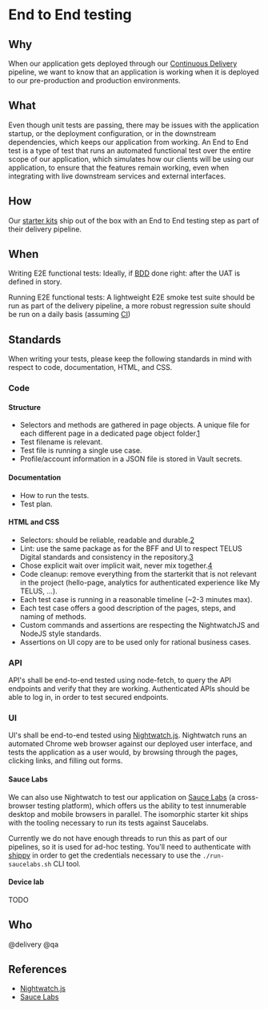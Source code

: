# End to End testing

## Why

When our application gets deployed through our [Continuous Delivery](../../process/continuous-delivery.md) pipeline, we want to know that an application is working when it is deployed to our pre-production and production environments.

## What

Even though unit tests are passing, there may be issues with the application startup, or the deployment configuration, or in the downstream dependencies, which keeps our application from working. An End to End test is a type of test that runs an automated functional test over the entire scope of our application, which simulates how our clients will be using our application, to ensure that the features remain working, even when integrating with live downstream services and external interfaces.

## How

Our [starter kits](../../development/starter-kits.md) ship out of the box with an End to End testing step as part of their delivery pipeline.

## When

Writing E2E functional tests: Ideally, if [BDD](https://en.wikipedia.org/wiki/Behavior-driven_development) done right: after the UAT is defined in story. 

Running E2E functional tests: A lightweight E2E smoke test suite should be run as part of the delivery pipeline, a more robust regression suite should be run on a daily basis (assuming [CI](../../process/continuous-integration.md)) 

## Standards

When writing your tests, please keep the following standards in mind with respect to code, documentation, HTML, and CSS.

### Code

#### Structure

- Selectors and methods are gathered in page objects. A unique file for each different page in a dedicated page object folder.[1][ref1]
- Test filename is relevant.
- Test file is running a single use case.
- Profile/account information in a JSON file is stored in Vault secrets.

#### Documentation

- How to run the tests.
- Test plan.

#### HTML and CSS

- Selectors: should be reliable, readable and durable.[2][ref2]
- Lint: use the same package as for the BFF and UI to respect TELUS Digital standards and consistency in the repository.[3][ref3]
- Chose explicit wait over implicit wait, never mix together.[4][ref4]
- Code cleanup: remove everything from the starterkit that is not relevant in the project (hello-page, analytics for authenticated experience like My TELUS, ...).
- Each test case is running in a reasonable timeline (~2-3 minutes max).
- Each test case offers a good description of the pages, steps, and naming of methods.
- Custom commands and assertions are respecting the NightwatchJS and NodeJS style standards.
- Assertions on UI copy are to be used only for rational business cases.

### API

API's shall be end-to-end tested using node-fetch, to query the API endpoints and verify that they are working. Authenticated APIs should be able to log in, in order to test secured endpoints.

### UI

UI's shall be end-to-end tested using [Nightwatch.js](http://nightwatchjs.org/). Nightwatch runs an automated Chrome web browser against our deployed user interface, and tests the application as a user would, by browsing through the pages, clicking links, and filling out forms.

#### Sauce Labs

We can also use Nightwatch to test our application on [Sauce Labs](https://saucelabs.com/) (a cross-browser testing platform), which offers us the ability to test innumerable desktop and mobile browsers in parallel. The isomorphic starter kit ships with the tooling necessary to run its tests against Saucelabs.

Currently we do not have enough threads to run this as part of our pipelines, so it is used for ad-hoc testing. You'll need to authenticate with [shippy](../../delivery/shippy.md) in order to get the credentials necessary to use the `./run-saucelabs.sh` CLI tool.

#### Device lab

TODO

## Who

@delivery @qa

## References

- [Nightwatch.js](http://nightwatchjs.org/)
- [Sauce Labs](https://saucelabs.com/)

[ref1]: http://elementalselenium.com/tips/9-use-a-base-page-object
[ref2]: http://elementalselenium.com/tips/32-xpath-vs-css
[ref3]: https://github.com/telus/reference-architecture/blob/master/development/code-formatting.md
[ref4]: http://elementalselenium.com/tips/47-waiting
